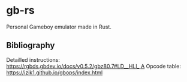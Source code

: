 # gb-rs

Personal Gameboy emulator made in Rust.

## Bibliography

Detailled instructions: https://rgbds.gbdev.io/docs/v0.5.2/gbz80.7#LD__HLI_,A
Opcode table: https://izik1.github.io/gbops/index.html